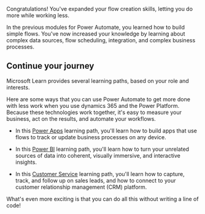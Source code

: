 Congratulations! You've expanded your flow creation skills, letting you do more while working less.

In the previous modules for Power Automate, you learned how to build simple flows. You've now increased your knowledge by learning about complex data sources, flow scheduling, integration, and complex business processes.

## Continue your journey

Microsoft Learn provides several learning paths, based on your role and interests.

Here are some ways that you can use Power Automate to get more done with less work when you use dynamics 365 and the Power Platform. Because these technologies work together, it's easy to measure your business, act on the results, and automate your workflows.

- In this [Power Apps](/learn/paths/create-powerapps/?azure-portal=true) learning path, you'll learn how to build apps that use flows to track or update business processes on any device.

- In this [Power BI](/learn/modules/get-started-with-power-bi/?azure-portal=true) learning path, you'll learn how to turn your unrelated sources of data into coherent, visually immersive, and interactive insights.

- In this [Customer Service](/learn/modules/get-started-with-dynamics-365-for-customer-service/index/?azure-portal=true) learning path, you'll learn how to capture, track, and follow up on sales leads, and how to connect to your customer relationship management (CRM) platform.

What's even more exciting is that you can do all this without writing a line of code!
